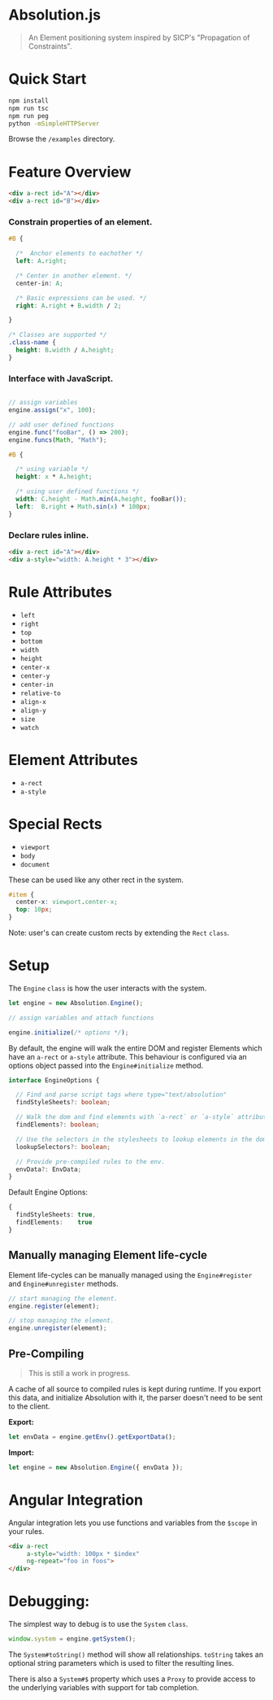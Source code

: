 # Absolution.js

> An Element positioning system inspired by SICP's "Propagation of Constraints".

# Quick Start

``` sh
npm install
npm run tsc
npm run peg
python -mSimpleHTTPServer
```

Browse the `/examples` directory.

# Feature Overview

``` html
<div a-rect id="A"></div>
<div a-rect id="B"></div>
```

### Constrain properties of an element.

``` css
#B {

  /*  Anchor elements to eachother */
  left: A.right;

  /* Center in another element. */
  center-in: A;

  /* Basic expressions can be used. */
  right: A.right + B.width / 2;

}

/* Classes are supported */
.class-name {
  height: B.width / A.height;
}
```

### Interface with JavaScript.

``` js

// assign variables
engine.assign("x", 100);

// add user defined functions
engine.func("fooBar", () => 200);
engine.funcs(Math, "Math");
```

``` css
#B {

  /* using variable */
  height: x * A.height;

  /* using user defined functions */
  width: C.height - Math.min(A.height, fooBar());
  left:  B.right + Math.sin(x) * 100px;
}
```

### Declare rules inline.

``` html
<div a-rect id="A"></div>
<div a-style="width: A.height * 3"></div>
```

# Rule Attributes

* `left`
* `right`
* `top`
* `bottom`
* `width`
* `height`
* `center-x`
* `center-y`
* `center-in`
* `relative-to`
* `align-x`
* `align-y`
* `size`
* `watch`

# Element Attributes

* `a-rect`
* `a-style`

# Special Rects

* `viewport`
* `body`
* `document`

These can be used like any other rect in the system.

``` css
#item {
  center-x: viewport.center-x;
  top: 10px;
}
```

Note: user's can create custom rects by extending the `Rect` `class`.

# Setup

The `Engine` `class` is how the user interacts with the system.

``` ts
let engine = new Absolution.Engine();

// assign variables and attach functions

engine.initialize(/* options */);
```

By default, the engine will walk the entire DOM and register Elements which have an 
`a-rect` or `a-style` attribute.  This behaviour is configured via an options object passed 
into the `Engine#initialize` method.

``` ts
interface EngineOptions {

  // Find and parse script tags where type="text/absolution"
  findStyleSheets?: boolean;

  // Walk the dom and find elements with `a-rect` or `a-style` attributes.
  findElements?: boolean;

  // Use the selectors in the stylesheets to lookup elements in the dom.
  lookupSelectors?: boolean;

  // Provide pre-compiled rules to the env.
  envData?: EnvData;
}
```

Default Engine Options:

``` ts
{
  findStyleSheets: true,
  findElements:    true
}
```

## Manually managing Element life-cycle

Element life-cycles can be manually managed using the `Engine#register` and `Engine#unregister` methods.

``` ts
// start managing the element.
engine.register(element);

// stop managing the element.
engine.unregister(element);
```

## Pre-Compiling

> This is still a work in progress.

A cache of all source to compiled rules is kept during runtime. If you export this
data, and initialize Absolution with it, the parser doesn't need to be sent
to the client.

**Export:**
``` ts
let envData = engine.getEnv().getExportData();
```

**Import:**
``` ts
let engine = new Absolution.Engine({ envData });
```


# Angular Integration

Angular integration lets you use functions and variables from the `$scope` in your rules.

``` html
<div a-rect
     a-style="width: 100px * $index"
     ng-repeat="foo in foos">
</div>
```

# Debugging:

The simplest way to debug is to use the `System` `class`.

``` ts
window.system = engine.getSystem();
```

The `System#toString()` method will show all relationships. `toString` takes an
optional string parameters which is used to filter the resulting lines.


There is also a `System#$` property which uses a `Proxy` to provide access to
the underlying variables with support for tab completion.
